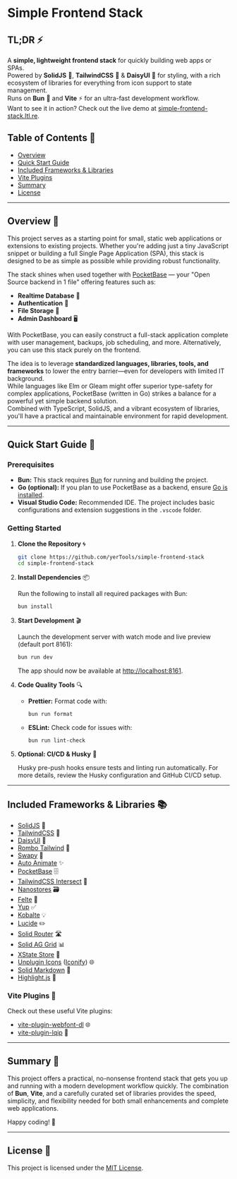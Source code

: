 # Simple Frontend Stack

## TL;DR ⚡️

A **simple, lightweight frontend stack** for quickly building web apps or SPAs.  
Powered by **SolidJS** 💎, **TailwindCSS** 🎨 & **DaisyUI** 🌼 for styling, with a rich ecosystem of libraries for everything from icon support to state management.  
Runs on **Bun** 🚀 and **Vite** ⚡️ for an ultra-fast development workflow.  
Want to see it in action? Check out the live demo at [simple-frontend-stack.ltl.re](https://simple-frontend-stack.ltl.re/).

## Table of Contents 📑

- [Overview](#overview-🌟)
- [Quick Start Guide](#quick-start-guide-🚀)
- [Included Frameworks & Libraries](#included-frameworks--libraries-📚)
- [Vite Plugins](#vite-plugins-🔌)
- [Summary](#summary-🎯)
- [License](#license-📝)

---

## Overview 🌟

This project serves as a starting point for small, static web applications or extensions to existing projects. Whether you're adding just a tiny JavaScript snippet or building a full Single Page Application (SPA), this stack is designed to be as simple as possible while providing robust functionality.

The stack shines when used together with [PocketBase](https://pocketbase.io/) — your "Open Source backend in 1 file" offering features such as:

- **Realtime Database** 🔄
- **Authentication** 🔐
- **File Storage** 📁
- **Admin Dashboard** 🖥️

With PocketBase, you can easily construct a full-stack application complete with user management, backups, job scheduling, and more. Alternatively, you can use this stack purely on the frontend.

The idea is to leverage **standardized languages, libraries, tools, and frameworks** to lower the entry barrier—even for developers with limited IT background.  
While languages like Elm or Gleam might offer superior type-safety for complex applications, PocketBase (written in Go) strikes a balance for a powerful yet simple backend solution.  
Combined with TypeScript, SolidJS, and a vibrant ecosystem of libraries, you'll have a practical and maintainable environment for rapid development.

---

## Quick Start Guide 🚀

### Prerequisites

- **Bun:** This stack requires [Bun](https://bun.sh/) for running and building the project.
- **Go (optional):** If you plan to use PocketBase as a backend, ensure [Go is installed](https://golang.org/doc/install).
- **Visual Studio Code:** Recommended IDE. The project includes basic configurations and extension suggestions in the `.vscode` folder.

### Getting Started

1. **Clone the Repository** 🌀

   ```bash
   git clone https://github.com/yerTools/simple-frontend-stack
   cd simple-frontend-stack
   ```

2. **Install Dependencies** 📦

   Run the following to install all required packages with Bun:

   ```bash
   bun install
   ```

3. **Start Development** 🎬

   Launch the development server with watch mode and live preview (default port 8161):

   ```bash
   bun run dev
   ```

   The app should now be available at [http://localhost:8161](http://localhost:8161).

4. **Code Quality Tools** 🔍

   - **Prettier:** Format code with:
     ```bash
     bun run format
     ```
   - **ESLint:** Check code for issues with:
     ```bash
     bun run lint-check
     ```

5. **Optional: CI/CD & Husky** 🤖

   Husky pre-push hooks ensure tests and linting run automatically. For more details, review the Husky configuration and GitHub CI/CD setup.

---

## Included Frameworks & Libraries 📚

- [SolidJS](https://www.solidjs.com/) 💎
- [TailwindCSS](https://tailwindcss.com/) 🎨
- [DaisyUI](https://daisyui.com/) 🌼
- [Rombo Tailwind](https://rombo.co/tailwind/) 💫
- [Swapy](https://swapy.tahazsh.com/) 🔄
- [Auto Animate](https://auto-animate.formkit.com/) ✨
- [PocketBase](https://pocketbase.io/) 🗄️
- [TailwindCSS Intersect](https://github.com/heidkaemper/tailwindcss-intersect) 🔗
- [Nanostores](https://github.com/nanostores/nanostores) 🗃️
- [Felte](https://github.com/pablo-abc/felte) 📝
- [Yup](https://github.com/jquense/yup) ✅
- [Kobalte](https://kobalte.dev) 💡
- [Lucide](https://lucide.dev/) ✏️
- [Solid Router](https://github.com/solidjs/solid-router) 🛣️
- [Solid AG Grid](https://github.com/solidjs-community/solid-ag-grid) 📊
- [XState Store](https://stately.ai/docs/xstate-store) 🔄
- [Unplugin Icons](https://github.com/unplugin/unplugin-icons) ([Iconify](https://iconify.design/)) 🌐
- [Solid Markdown](https://github.com/andi23rosca/solid-markdown) 📖
- [Highlight.js](https://highlightjs.org/) 🌈

### Vite Plugins 🔌

Check out these useful Vite plugins:

- [vite-plugin-webfont-dl](https://github.com/feat-agency/vite-plugin-webfont-dl) 🌐
- [vite-plugin-lqip](https://github.com/drwpow/vite-plugin-lqip) 📸

---

## Summary 🎯

This project offers a practical, no-nonsense frontend stack that gets you up and running with a modern development workflow quickly. The combination of **Bun**, **Vite**, and a carefully curated set of libraries provides the speed, simplicity, and flexibility needed for both small enhancements and complete web applications.

Happy coding! 🎉

---

## License 📝

This project is licensed under the [MIT License](LICENSE.md).
